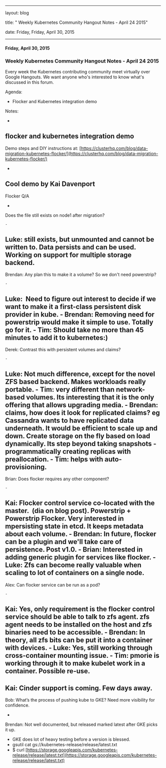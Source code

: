 ---

   layout: blog

   title:  " Weekly Kubernetes Community Hangout Notes - April 24 2015" 

   date:   Friday,  Friday, April 30, 2015 
 

   --- 
#### Friday, April 30, 2015 
### Weekly Kubernetes Community Hangout Notes - April 24 2015 
  

Every week the Kubernetes contributing community meet virtually over Google Hangouts. We want anyone who's interested to know what's discussed in this forum.  
  

Agenda:

- Flocker and Kubernetes integration demo

Notes:

- 
flocker and kubernetes integration demo
- 
Demo steps and DIY instructions at: [https://clusterhq.com/blog/data-migration-kubernetes-flocker/](https://clusterhq.com/blog/data-migration-kubernetes-flocker/)

  - 
Cool demo by Kai Davenport
- 
Flocker Q/A

  - 
Does the file still exists on node1 after migration? 

    - 
Luke: still exists, but unmounted and cannot be written to. Data persists and can be used. Working on support for multiple storage backend.
  - 
Brendan: Any plan this to make it a volume? So we don't need powerstrip?

    - 
Luke: &nbsp;Need to figure out interest to decide if we want to make it a first-class persistent disk provider in kube.
    - 
Brendan: Removing need for powerstrip would make it simple to use. Totally go for it. 
    - 
Tim: Should take no more than 45 minutes to add it to kubernetes:)
  - 
Derek: Contrast this with persistent volumes and claims?

    - 
Luke: Not much difference, except for the novel ZFS based backend. Makes workloads really portable.
    - 
Tim: very different than network-based volumes. Its interesting that it is the only offering that allows upgrading media. 
    - 
Brendan: claims, how does it look for replicated claims? eg Cassandra wants to have replicated data underneath. It would be efficient to scale up and down. Create storage on the fly based on load dynamically. Its step beyond taking snapshots - programmatically creating replicas with preallocation. 
    - 
Tim: helps with auto-provisioning.
  - 
Brian: Does flocker requires any other component?

    - 
Kai: Flocker control service co-located with the master. &nbsp;(dia on blog post). Powerstrip + Powerstrip Flocker. Very interested in mpersisting state in etcd. It keeps metadata about each volume.
    - 
Brendan: In future, flocker can be a plugin and we'll take care of persistence. Post v1.0.
    - 
Brian: Interested in adding generic plugin for services like flocker.
    - 
Luke: Zfs can become really valuable when scaling to lot of containers on a single node.
  - 
Alex: Can flocker service can be run as a pod?

    - 
Kai: Yes, only requirement is the flocker control service should be able to talk to zfs agent. zfs agent needs to be installed on the host and zfs binaries need to be accessible.
    - 
Brendan: In theory, all zfs bits can be put it into a container with devices.
    - 
Luke: Yes, still working through cross-container mounting issue.
    - 
Tim: pmorie is working through it to make kubelet work in a container. Possible re-use.
  - 
Kai: Cinder support is coming. Few days away.
- 
Bob: What’s the process of pushing kube to GKE? Need more visibility for confidence.

  - 
Brendan: Not well documented, but released marked latest after GKE picks it up.
  - GKE does lot of heavy testing before a version is blessed.
  - gsutil cat gs://kubernetes-release/release/latest.txt
  - $ curl&nbsp;[https://storage.googleapis.com/kubernetes-release/release/latest.txt](https://storage.googleapis.com/kubernetes-release/release/latest.txt)

